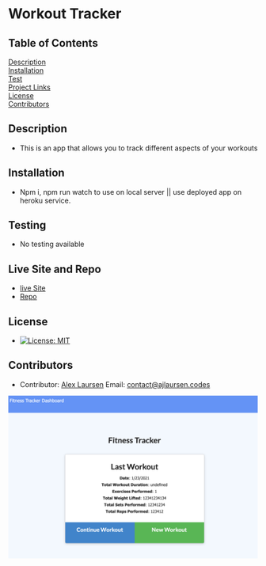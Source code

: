 
# Workout Tracker

## Table of Contents
[Description](#description)  
[Installation](#Installation)  
[Test](#Testing)  
[Project Links](#live-Site-and-Repo)  
[License](#License)  
[Contributors](#Contributors)  

## Description
* This is an app that allows you to track different aspects of your workouts

## Installation
* Npm i, npm run watch to use on local server || use deployed app on heroku service.

## Testing
* No testing available

## Live Site and Repo
* [live Site](https://ajl-workout-tracker.herokuapp.com/exercise)
* [Repo](https://github.com/ajlaursen/ajl-workout-tracker)

## License
* [![License: MIT](https://img.shields.io/badge/License-MIT-yellow.svg)](https://opensource.org/licenses/MIT)

## Contributors
* Contributor: [Alex Laursen](https://github.com/ajlaursen) Email: [contact@ajlaursen.codes](mailto:contact@ajlaursen.codes)

![screenshot](public/screenshot.png)